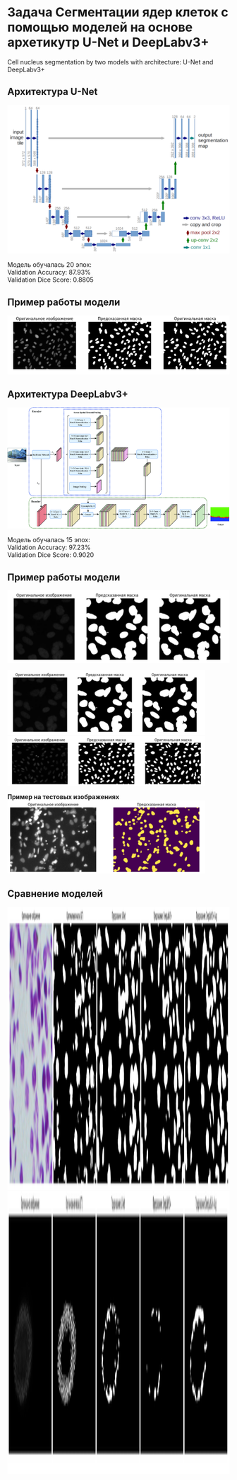 # Задача Сегментации ядер клеток с помощью моделей на основе архетикутр U-Net и DeepLabv3+
Cell nucleus segmentation by two models with  architecture: U-Net and DeepLabv3+  
## Архитектура U-Net
![Вид архитектуры](images/u-net-architecture.png)

Модель обучалась 20 эпох:</br>
Validation Accuracy: 87.93%</br>
Validation Dice Score: 0.8805
## Пример работы модели
![Пример работы модели](images/u-net-results.png)

## Архитектура DeepLabv3+
![Вид архитектуры](images/deeplabv3-architecture.png)

Модель обучалась 15 эпох:</br>
Validation Accuracy: 97.23%</br>
Validation Dice Score: 0.9020
## Пример работы модели
![Пример работы модели](images/un.jpg)

<img src="images/un.jpg" width="448"> 
<img src="images/un1.png" width="448"> </br>

**Пример на тестовых изображениях**</br>
<img src="images/un_test1.png" width="448"> 

## Сравнение моделей
<img src="images/dif1.png" height="640"> </br>
<img src="images/dif2.png" height="640"> 